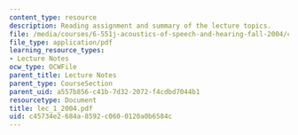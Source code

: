 ```yaml
---
content_type: resource
description: Reading assignment and summary of the lecture topics.
file: /media/courses/6-551j-acoustics-of-speech-and-hearing-fall-2004/c45734e2684a8592c0600120a0b6584c_lec_1_2004.pdf
file_type: application/pdf
learning_resource_types:
- Lecture Notes
ocw_type: OCWFile
parent_title: Lecture Notes
parent_type: CourseSection
parent_uid: a557b856-c41b-7d32-2072-f4cdbd7044b1
resourcetype: Document
title: lec_1_2004.pdf
uid: c45734e2-684a-8592-c060-0120a0b6584c
---
```

